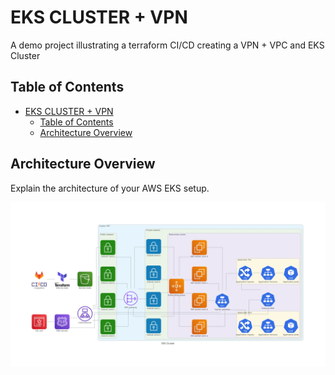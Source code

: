 # EKS CLUSTER + VPN

A demo project illustrating a terraform CI/CD creating a VPN + VPC and EKS Cluster

## Table of Contents

- [EKS CLUSTER + VPN](#eks-cluster--vpn)
  - [Table of Contents](#table-of-contents)
  - [Architecture Overview](#architecture-overview)


## Architecture Overview

Explain the architecture of your AWS EKS setup.

![Architecture Diagram](image/eks-architecture.png)


